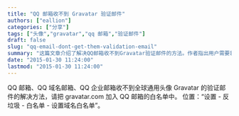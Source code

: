 ```yaml
---
title: "QQ 邮箱收不到 Gravatar 验证邮件"
authors: ["eallion"]
categories: ["分享"]
tags: ["头像","gravatar","qq 邮箱","验证邮件"]
draft: false
slug: "qq-email-dont-get-them-validation-email"
summary: "这篇文章介绍了解决QQ邮箱收不到Gravatar验证邮件的方法。作者指出用户需要将gravatar.com加入QQ邮箱的白名单，具体的操作路径为“设置-反垃圾-白名单-设置域名白名单”。这样做可以确保QQ邮箱能够正常收到全球通用头像Gravatar的验证邮件。"
date: "2015-01-30 11:24:00"
lastmod: "2015-01-30 11:24:00"
---
```


QQ 邮箱、QQ 域名邮箱、QQ 企业邮箱收不到全球通用头像 Gravatar 的验证邮件的解决方法，请把 gravatar.com 加入 QQ 邮箱的白名单中。
位置：“设置 - 反垃圾 - 白名单 - 设置域名白名单”。
